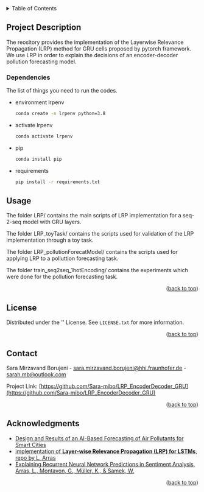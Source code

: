 <!-- TABLE OF CONTENTS -->
<details>
  <summary>Table of Contents</summary>
  <ol>
    <li> <a href="#about-the-project">Project Description</a></li>
    <li><a href="#getting-started">Dependencies</a></li>
    <li><a href="#usage">Usage</a></li>
    <li><a href="#license">License</a></li>
    <li><a href="#contact">Contact</a></li>
    <li><a href="#acknowledgments">Acknowledgments</a></li>
  </ol>
</details>

<!-- ABOUT THE PROJECT -->
## Project Description

The reository provides the implementation of the Layerwise Relevance Propagation (LRP) method for GRU cells proposed by pytorch framework. We use LRP in order to explain the decisions of an encoder-decoder pollution forecasting model.   





<!-- GETTING STARTED -->

### Dependencies

The list of things you need to run the codes.
* environment lrpenv
  ```sh
  conda create -n lrpenv python=3.8
  ```
* activate lrpenv
  ```sh
  conda activate lrpenv
  ```
* pip
  ```sh
  conda install pip

  ```
* requirements
  ```sh
  pip install -r requirements.txt
  ```


<!-- USAGE EXAMPLES -->
## Usage

The folder LRP/ contains the main scripts of LRP implementation for a seq-2-seq model with GRU layers. 

The folder LRP_toyTask/ contains the scripts used for validation of the LRP implementation through a toy task.

The folder LRP_pollutionForecatModel/ contains the scripts used for applying LRP to a polluttion forecasting task.

The folder train_seq2seq_1hotEncoding/ contains the experiments which were done for the pollution forecasting task.


<p align="right">(<a href="#top">back to top</a>)</p>




<!-- LICENSE -->
## License

Distributed under the '' License. See `LICENSE.txt` for more information.

<p align="right">(<a href="#top">back to top</a>)</p>



<!-- CONTACT -->
## Contact

Sara Mirzavand Borujeni - sara.mirzavand.borujeni@hhi.fraunhofer.de - sarah.mb@outlook.com

Project Link: [https://github.com/Sara-mibo/LRP_EncoderDecoder_GRU](https://github.com/Sara-mibo/LRP_EncoderDecoder_GRU)

<p align="right">(<a href="#top">back to top</a>)</p>



<!-- ACKNOWLEDGMENTS -->
## Acknowledgments

* [Design and Results of an AI-Based Forecasting of Air Pollutants for Smart Cities](https://www.isprs-ann-photogramm-remote-sens-spatial-inf-sci.net/VIII-4-W1-2021/89/2021/)
* [implementation of **Layer-wise Relevance Propagation (LRP) for LSTMs**, repo by L. Arras](https://raw.githubusercontent.com/ArrasL/LRP_for_LSTM)
* [Explaining Recurrent Neural Network Predictions in Sentiment Analysis, Arras, L., Montavon, G., Müller, K., & Samek, W.](https://aclanthology.org/W17-5221.pdf)

<p align="right">(<a href="#top">back to top</a>)</p>
